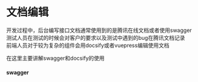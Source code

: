 # 文档编辑
开发过程中，后台编写接口文档通常使用到的是腾讯在线文档或者使用swagger  
测试人员在测试的时候会对客户的要求以及测试中遇到的bug在腾讯文档记录  
前端人员对于较为复杂的组件会用docsify或者vuepress编辑使用文档  

在这里主要讲解swagger和docsify的使用

#### swagger

